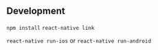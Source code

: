 ## Development
`npm install`
`react-native link`


`react-native run-ios` or `react-native run-android`
